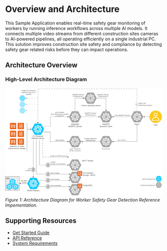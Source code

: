# Overview and Architecture

This Sample Application enables real-time safety gear monitoring of workers by running inference workflows across multiple AI models. It connects multiple video streams from different construction sites cameras to AI-powered pipelines, all operating efficiently on a single industrial PC. This solution improves construction site safety and compliance by detecting safety gear related risks before they can impact operations.

## Architecture Overview

### High-Level Architecture Diagram
![Architecture Diagram](./images/industrial-edge-insights-vision-architecture.drawio.svg)
*Figure 1: Architecture Diagram for Worker Safety Gear Detection Reference Impementation.*

## Supporting Resources
* [Get Started Guide](get-started.md)
* [API Reference](api-reference.md)
* [System Requirements](system-requirements.md)